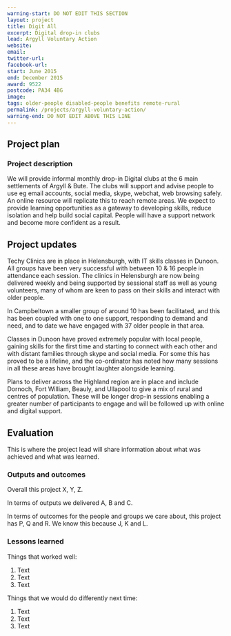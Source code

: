 ```yaml
---
warning-start: DO NOT EDIT THIS SECTION
layout: project
title: Digit All
excerpt: Digital drop-in clubs
lead: Argyll Voluntary Action
website: 
email: 
twitter-url: 
facebook-url: 
start: June 2015
end: December 2015
award: 9522
postcode: PA34 4BG
image:
tags: older-people disabled-people benefits remote-rural
permalink: /projects/argyll-voluntary-action/
warning-end: DO NOT EDIT ABOVE THIS LINE
---
```


## Project plan

### Project description

We will provide informal monthly drop-in Digital clubs at the 6 main settlements of Argyll & Bute. The clubs will support and advise people to use eg email accounts, social media, skype, webchat, web browsing safely. An online resource will replicate this to reach remote areas. We expect to provide learning opportunities as a gateway to developing skills, reduce isolation and help build social capital. People will have a support network and become more confident as a result.


## Project updates

Techy Clinics are in place in Helensburgh, with IT skills classes in Dunoon. All groups have been very successful with between 10 & 16 people in attendance each session. The clinics in Helensburgh are now being delivered weekly and being supported by sessional staff as well as young volunteers, many of whom are keen to pass on their skills and interact with older people. 

In Campbeltown a smaller group of around 10 has been facilitated, and this has been coupled with one to one support, responding to demand and need, and to date we have engaged with 37 older people in that area. 

Classes in Dunoon have proved extremely popular with local people, gaining skills for the first time and starting to connect with each other and with distant families through skype and social media. For some this has proved to be a lifeline, and the co-ordinator has noted how many sessions in all these areas have brought laughter alongside learning. 

Plans to deliver across the Highland region are in place and include Dornoch, Fort William, Beauly, and Ullapool to give a mix of rural and centres of population. These will be longer drop-in sessions enabling a greater number of participants to engage and will be followed up with online and digital support. 

## Evaluation

This is where the project lead will share information about what was achieved and what was learned.

### Outputs and outcomes

Overall this project X, Y, Z.

In terms of outputs we delivered A, B and C.

In terms of outcomes for the people and groups we care about, this project has P, Q and R. We know this because J, K and L.

### Lessons learned

Things that worked well:

1. Text
2. Text
3. Text

Things that we would do differently next time:

1. Text
2. Text
3. Text
